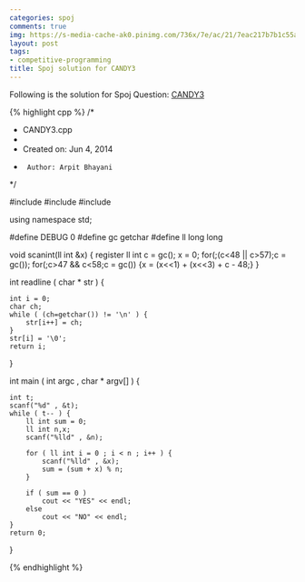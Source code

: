 ```yaml
---
categories: spoj
comments: true
img: https://s-media-cache-ak0.pinimg.com/736x/7e/ac/21/7eac217b7b1c55ab7fd56758e4e181be.jpg
layout: post
tags:
- competitive-programming
title: Spoj solution for CANDY3
---
```


Following is the solution for Spoj Question: [CANDY3](http://www.spoj.com/problems/CANDY3/)

{% highlight cpp %}
/*
 * CANDY3.cpp
 *
 *  Created on: Jun 4, 2014
 *      Author: Arpit Bhayani
 */

#include <cstdio>
#include <cstdlib>
#include <iostream>

using namespace std;

#define DEBUG 0
#define gc getchar
#define ll long long

void scanint(ll int &x) {
	register ll int c = gc();
	x = 0;
	for(;(c<48 || c>57);c = gc());
	for(;c>47 && c<58;c = gc()) {x = (x<<1) + (x<<3) + c - 48;}
}

int readline ( char * str ) {

	int i = 0;
	char ch;
	while ( (ch=getchar()) != '\n' ) {
		str[i++] = ch;
	}
	str[i] = '\0';
	return i;
}

int main ( int argc , char * argv[] ) {

	int t;
	scanf("%d" , &t);
	while ( t-- ) {
		ll int sum = 0;
		ll int n,x;
		scanf("%lld" , &n);

		for ( ll int i = 0 ; i < n ; i++ ) {
			scanf("%lld" , &x);
			sum = (sum + x) % n;
		}

		if ( sum == 0 )
			cout << "YES" << endl;
		else
			cout << "NO" << endl;
	}
	return 0;
}

{% endhighlight %}
